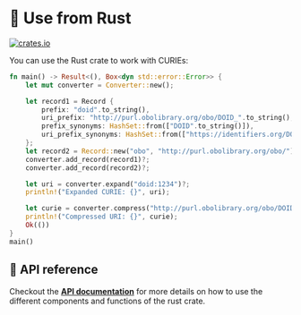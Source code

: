 # 🦀 Use from Rust

[![crates.io](https://img.shields.io/crates/v/curies.svg)](https://crates.io/crates/curies)

You can use the Rust crate to work with CURIEs:

```rust
fn main() -> Result<(), Box<dyn std::error::Error>> {
    let mut converter = Converter::new();

    let record1 = Record {
        prefix: "doid".to_string(),
        uri_prefix: "http://purl.obolibrary.org/obo/DOID_".to_string(),
        prefix_synonyms: HashSet::from(["DOID".to_string()]),
        uri_prefix_synonyms: HashSet::from(["https://identifiers.org/DOID/"].map(String::from)),
    };
    let record2 = Record::new("obo", "http://purl.obolibrary.org/obo/");
    converter.add_record(record1)?;
    converter.add_record(record2)?;

    let uri = converter.expand("doid:1234")?;
    println!("Expanded CURIE: {}", uri);

    let curie = converter.compress("http://purl.obolibrary.org/obo/DOID_1234")?;
    println!("Compressed URI: {}", curie);
    Ok(())
}
main()
```

## 📖 API reference

Checkout the **[API documentation](https://docs.rs/curies)** for more details on how to use the different components and functions of the rust crate.
